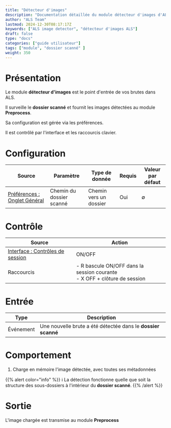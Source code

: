 ```yaml
---
title: "Détecteur d'images"
description: "Documentation détaillée du module détecteur d'images d'ALS"
author: "ALS Team"
lastmod: 2024-12-30T08:17:17Z
keywords: ["ALS image detector", "détecteur d'images ALS"]
draft: false
type: "docs"
categories: ["guide utilisateur"] 
tags: ["module", "dossier scanné" ]
weight: 350
---
```


# Présentation

Le module **détecteur d'images** est le point d'entrée de vos brutes dans ALS.

Il surveille le **dossier scanné** et fournit les images détectées au module **Preprocess**.

Sa configuration est gérée via les préférences.

Il est contrôlé par l'interface et les raccourcis clavier.

# Configuration

| Source                            | Paramètre                | Type de donnée           | Requis | Valeur par défaut |
|-----------------------------------|--------------------------|---------------------------| ------- | --------------- |
| [Préférences : Onglet Général](../../preferences/general/#scan-folder) | Chemin du dossier scanné | Chemin vers un dossier | Oui     | ∅              |  


# Contrôle

| Source                                                                       | Action                                                                                                                               |
|------------------------------------------------------------------------------|--------------------------------------------------------------------------------------------------------------------------------------|
| [Interface : Contrôles de session](../../ui/controls/#session-controls) | ON/OFF                                                                                                                               |
| Raccourcis                                                                   | - <span class="als-ks">R</span> bascule ON/OFF dans la session courante<br> - <span class="als-ks">X</span> OFF + clôture de session |

# Entrée

| Type      | Description                                                  |
|-----------|--------------------------------------------------------------|
| Événement | Une nouvelle brute a été détectée dans le **dossier scanné** |


# Comportement

1. Charge en mémoire l'image détectée, avec toutes ses métadonnées

{{% alert color="info" %}}
ℹ️ La détection fonctionne quelle que soit la structure des sous-dossiers à l'intérieur du **dossier scanné**.
{{% /alert %}}

# Sortie

L'image chargée est transmise au module **Preprocess** 